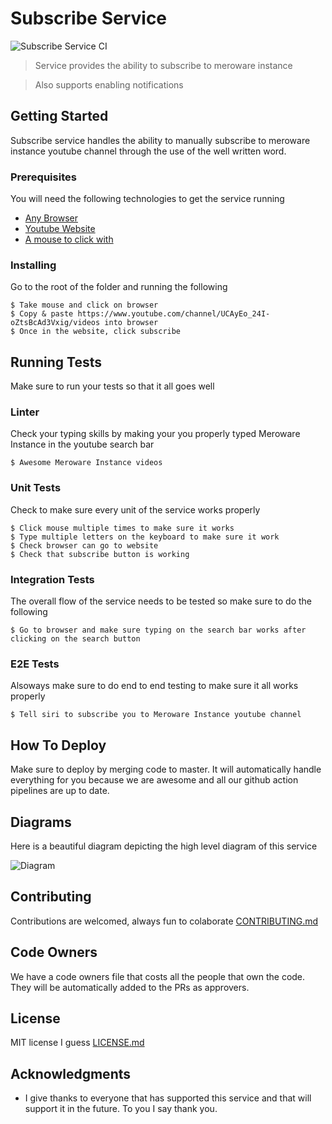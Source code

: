 # Subscribe Service

![Subscribe Service CI](https://github.com/meroware/example-aws-services-github-worflows/workflows/Aws%20Services%20CI/badge.svg)

> Service provides the ability to subscribe to meroware instance

> Also supports enabling notifications

## Getting Started

Subscribe service handles the ability to manually subscribe to meroware instance youtube channel through the use of the well written word. 

### Prerequisites

You will need the following technologies to get the service running

- [Any Browser](https://www.google.com/search?q=top+browsers&oq=top+browsers&aqs=chrome.0.0l7j69i60.2022j0j7&sourceid=chrome&ie=UTF-8)
- [Youtube Website](https://www.youtube.com/channel/UCAyEo_24I-oZtsBcAd3Vxig/videos)
- [A mouse to click with](https://www.google.com/search?q=top+mouse&oq=top+mouse+&aqs=chrome..69i57j0l7.1775j0j7&sourceid=chrome&ie=UTF-8)

### Installing

Go to the root of the folder and running the following

```
$ Take mouse and click on browser
$ Copy & paste https://www.youtube.com/channel/UCAyEo_24I-oZtsBcAd3Vxig/videos into browser
$ Once in the website, click subscribe
```

## Running Tests

Make sure to run your tests so that it all goes well

### Linter

Check your typing skills by making your you properly typed Meroware Instance in the youtube search bar

```
$ Awesome Meroware Instance videos
```

### Unit Tests

Check to make sure every unit of the service works properly 

```
$ Click mouse multiple times to make sure it works
$ Type multiple letters on the keyboard to make sure it work
$ Check browser can go to website
$ Check that subscribe button is working
```

### Integration Tests

The overall flow of the service needs to be tested so make sure to do the following

```
$ Go to browser and make sure typing on the search bar works after clicking on the search button
```

### E2E Tests

Alsoways make sure to do end to end testing to make sure it all works properly

```
$ Tell siri to subscribe you to Meroware Instance youtube channel 
```

## How To Deploy

Make sure to deploy by merging code to master. It will automatically handle everything for you because we are awesome and all our github action pipelines are up to date. 

## Diagrams

Here is a beautiful diagram depicting the high level diagram of this service

![Diagram](https://github.com/meroware/funny-readme/blob/master/diagram.png)

## Contributing

Contributions are welcomed, always fun to colaborate [CONTRIBUTING.md](https://github.com/meroware)

## Code Owners

We have a code owners file that costs all the people that own the code. They will be automatically added to the PRs as approvers. 

## License

MIT license I guess [LICENSE.md](LICENSE.md)

## Acknowledgments

* I give thanks to everyone that has supported this service and that will support it in the future. To you I say thank you. 
